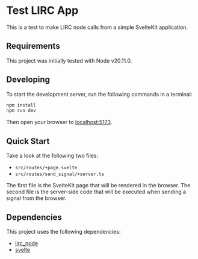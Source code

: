 # Test LIRC App

This is a test to make LIRC node calls from a simple SvelteKit application.

## Requirements

This project was initially tested with Node v20.11.0.

## Developing

To start the development server, run the following commands in a terminal:

```bash
npm install
npm run dev
```

Then open your browser to [localhost:5173](http://localhost:5173).

## Quick Start

Take a look at the following two files:

- `src/routes/+page.svelte`
- `src/routes/send_signal/+server.ts`

The first file is the SvelteKit page that will be rendered in the browser. The second file is the server-side code that will be executed when sending a signal from the browser.

## Dependencies

This project uses the following dependencies:

- [lirc_node](https://github.com/alexbain/lirc_node)
- [svelte](https://svelte.dev/)

